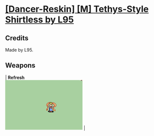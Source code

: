 # [\[Dancer-Reskin\] \[M\] Tethys-Style Shirtless by L95](./)
## Credits

Made by L95.

## Weapons

| <b>Refresh</b><br/><img alt="Refresh animation" src="./8.%20Refresh/Refresh.gif"/> |
